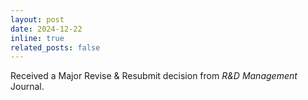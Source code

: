 ```yaml
---
layout: post
date: 2024-12-22
inline: true
related_posts: false
---
```


Received a Major Revise & Resubmit decision from *R&D Management* Journal.
